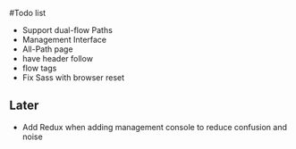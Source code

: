 #Todo list

* Support dual-flow Paths
* Management Interface
* All-Path page
* have header follow
* flow tags
* Fix Sass with browser reset 

## Later

* Add Redux when adding management console to reduce confusion and noise
